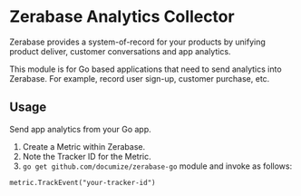 # Zerabase Analytics Collector

Zerabase provides a system-of-record for your products by unifying product deliver, customer conversations and app
analytics.

This module is for Go based applications that need to send analytics into Zerabase. For example, record user sign-up,
customer purchase, etc.

## Usage

Send app analytics from your Go app.

1. Create a Metric within Zerabase.
2. Note the Tracker ID for the Metric.
3. ```go get github.com/documize/zerabase-go``` module and invoke as follows:

```
metric.TrackEvent("your-tracker-id")
```
